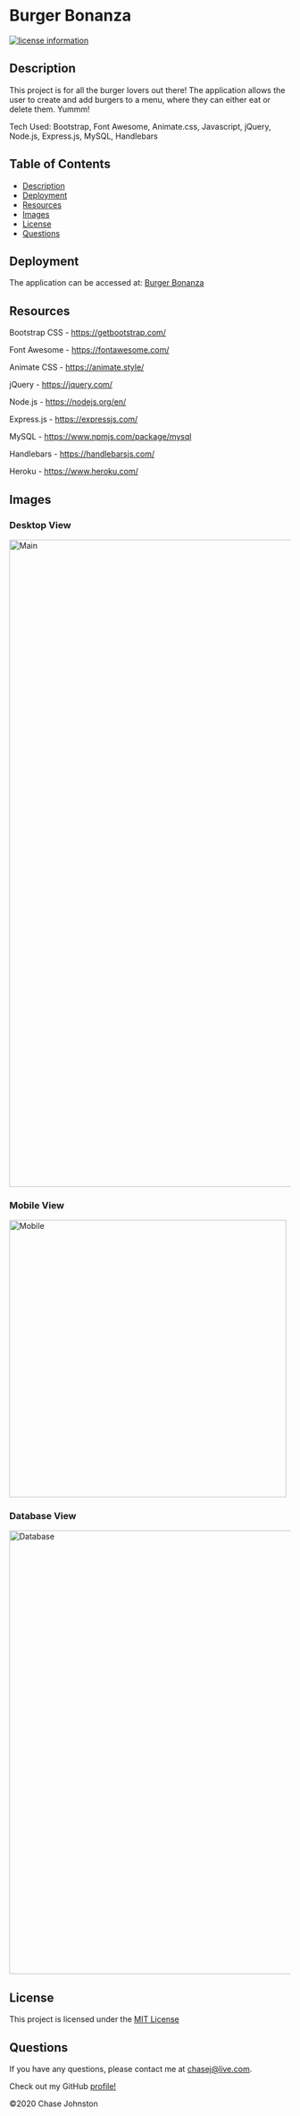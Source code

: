 # Burger Bonanza
[![license information](https://img.shields.io/badge/license-MIT-blue)](https://github.com/johnstoc13/Burger-Bonanza/blob/master/LICENSE)

## Description

This project is for all the burger lovers out there! The application allows the user to create and add burgers to a menu, where they can either eat or delete them. Yummm!

Tech Used: Bootstrap, Font Awesome, Animate.css, Javascript, jQuery, Node.js, Express.js, MySQL, Handlebars

## Table of Contents
- [Description](#description)
- [Deployment](#deployment)
- [Resources](#resources)
- [Images](#images)
- [License](#license)
- [Questions](#questions)

## Deployment

The application can be accessed at: [Burger Bonanza](https://chases-burger-bonanza.herokuapp.com/)

## Resources

Bootstrap CSS - https://getbootstrap.com/

Font Awesome - https://fontawesome.com/

Animate CSS - https://animate.style/

jQuery - https://jquery.com/

Node.js - https://nodejs.org/en/

Express.js - https://expressjs.com/

MySQL - https://www.npmjs.com/package/mysql

Handlebars - https://handlebarsjs.com/

Heroku - https://www.heroku.com/


## Images

### Desktop View
<img width="1157" alt="Main" src="https://user-images.githubusercontent.com/66090689/93384867-603f4080-f833-11ea-9648-e9b90f2dfd0e.png">

### Mobile View
<img width="496" alt="Mobile" src="https://user-images.githubusercontent.com/66090689/93384873-61706d80-f833-11ea-93dc-ed24ea7e59c7.png">

### Database View
<img width="793" alt="Database" src="https://user-images.githubusercontent.com/66090689/93384875-62090400-f833-11ea-83eb-6af22383685f.png">

## License

This project is licensed under the [MIT License](https://github.com/johnstoc13/Burger-Bonanza/blob/master/LICENSE)

## Questions

If you have any questions, please contact me at [chasej@live.com](mailto:chasej@live.com).

Check out my GitHub [profile!](https://github.com/johnstoc13)

©2020 Chase Johnston

